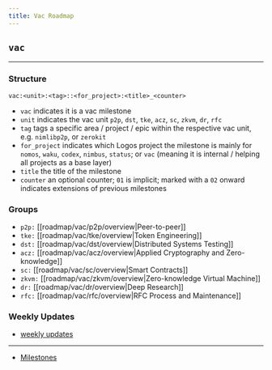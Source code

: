 ```yaml
---
title: Vac Roadmap
---
```

## `vac`
---

### Structure

`vac:<unit>:<tag>::<for_project>:<title>_<counter>`
- `vac` indicates it is a vac milestone
- `unit` indicates the vac unit `p2p`, `dst`, `tke`, `acz`, `sc`, `zkvm`, `dr`, `rfc`
- `tag` tags a specific area / project / epic within the respective vac unit, e.g. `nimlibp2p`, or `zerokit`
- `for_project` indicates which Logos project the milestone is mainly for `nomos`, `waku`, `codex`, `nimbus`, `status`; or `vac` (meaning it is internal / helping all projects as a base layer)
- `title` the title of the milestone
- `counter` an optional counter; `01` is implicit; marked with a `02` onward indicates extensions of previous milestones

### Groups
- `p2p:` [[roadmap/vac/p2p/overview|Peer-to-peer]]
- `tke:` [[roadmap/vac/tke/overview|Token Engineering]]
- `dst:` [[roadmap/vac/dst/overview|Distributed Systems Testing]]
- `acz:` [[roadmap/vac/acz/overview|Applied Cryptography and Zero-knowledge]]
- `sc:` [[roadmap/vac/sc/overview|Smart Contracts]]
- `zkvm:` [[roadmap/vac/zkvm/overview|Zero-knowledge Virtual Machine]]
- `dr:` [[roadmap/vac/dr/overview|Deep Research]]
- `rfc:` [[roadmap/vac/rfc/overview|RFC Process and Maintenance]] 

### Weekly Updates
- [weekly updates](tags/vac-updates)

--- 
- [Milestones](roadmap/vac/milestones-overview.md)
